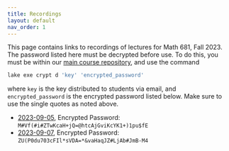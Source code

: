 ```yaml
---
title: Recordings
layout: default
nav_order: 1
---
```


This page contains links to recordings of lectures for Math 681, Fall 2023.
The password listed here must be decrypted before use.
To do this, you must be within our [main course repository](https://github.com/formal-mathematics/formalization-of-mathematics), and use the command 

```bash
lake exe crypt d 'key' 'encrypted_password'
```

where `key` is the key distributed to students via email, and `encrypted_password` is the encrypted password listed below.
Make sure to use the single quotes as noted above.

- [2023-09-05](https://ualberta-ca.zoom.us/rec/share/-MOr1uIy2kZSK91w1nF3eS76wfm_Ngunb-DkTi6ORqDHSikVOxJmoWmYapjtBzjV.Fv22Qo9Acay3rqS0), Encrypted Password: `M#Vf(#i#ZTwKcaH+jQ=@htcAjGviKcYK1+)1pu$fE`
- [2023-09-07](https://ualberta-ca.zoom.us/rec/share/NiU96Crpnpkut1OUriA9g-GAWf1iMDg_NRc4qoWT0CgW6KiJ51xqRWkPKGYGNysW.6Zf1izAKIztIs9vq), Encrypted Password: `ZU(P0du703cFIl*sVDA=*&vaHaqJZ#LjAb#JmB-M4`